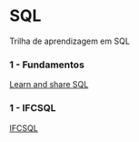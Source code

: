 <!DOCTYPE html>
<html>
<head>
<meta charset="UTF-8"/>
<h1>SQL</h1>
</head>
<body>
<!-- Conteúdo -->
  <p>Trilha de aprendizagem em SQL</p>
  <p></p>
  <h3>1 - Fundamentos</h3>
  <a href="https://livesql.oracle.com/apex/f?p=590:1000">Learn and share SQL</a>  
  <h3>1 - IFCSQL</h3>
  <a href="https://github.com/IfcSharp/IfcSharpLibrary/tree/master/IfcSql">IFCSQL</a>   
</body>
</html>


